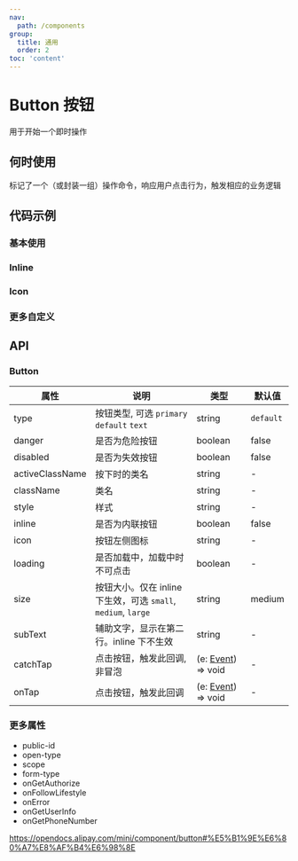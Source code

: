 ```yaml
---
nav:
  path: /components
group:
  title: 通用
  order: 2
toc: 'content'
---
```

# Button 按钮
用于开始一个即时操作

## 何时使用
标记了一个（或封装一组）操作命令，响应用户点击行为，触发相应的业务逻辑
## 代码示例
### 基本使用
<code src='pages/Button/index'></code>

### Inline
<code src='pages/ButtonInline/index'></code>

### Icon
<code src='pages/ButtonIcon/index'></code>

### 更多自定义
<code src='pages/ButtonCustom/index'></code>

## API
### Button
| 属性 | 说明 | 类型 | 默认值 |
| -----|-----|-----|-----|
| type | 按钮类型, 可选 `primary` `default` `text`  | string | `default` |
| danger | 是否为危险按钮 | boolean | false |
| disabled | 是否为失效按钮 | boolean | false |
| activeClassName | 按下时的类名 | string | - |
| className | 类名 | string | - |
| style | 样式 | string | - |
| inline | 是否为内联按钮  | boolean | false |
| icon | 按钮左侧图标 | string | - |
| loading | 是否加载中，加载中时不可点击 | boolean | - |
| size | 按钮大小。仅在 inline 下生效，可选 `small`, `medium`, `large`  | string | medium |
| subText | 辅助文字，显示在第二行。inline 下不生效 | string | - |
| catchTap | 点击按钮，触发此回调, 非冒泡 | (e: [Event](https://opendocs.alipay.com/mini/framework/event-object)) => void  | - |
| onTap | 点击按钮，触发此回调 | (e: [Event](https://opendocs.alipay.com/mini/framework/event-object)) => void  | - |

### 更多属性

- public-id
- open-type
- scope
- form-type
- onGetAuthorize
- onFollowLifestyle
- onError
- onGetUserInfo
- onGetPhoneNumber

https://opendocs.alipay.com/mini/component/button#%E5%B1%9E%E6%80%A7%E8%AF%B4%E6%98%8E

